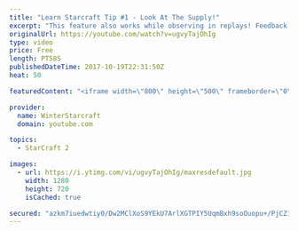 ```yaml
---
title: "Learn Starcraft Tip #1 - Look At The Supply!"
excerpt: "This feature also works while observing in replays! Feedback and tip suggestions are appreciated :)"
originalUrl: https://youtube.com/watch?v=ugvyTajOhIg
type: video
price: Free
length: PT58S
publishedDateTime: 2017-10-19T22:31:50Z
heat: 50

featuredContent: "<iframe width=\"800\" height=\"500\" frameborder=\"0\" src=\"https://www.youtube.com/embed/ugvyTajOhIg\" allow=\"accelerometer; autoplay; encrypted-media; gyroscope; picture-in-picture\" allowfullscreen></iframe>"

provider:
  name: WinterStarcraft
  domain: youtube.com

topics:
  - StarCraft 2

images:
  - url: https://i.ytimg.com/vi/ugvyTajOhIg/maxresdefault.jpg
    width: 1280
    height: 720
    isCached: true

secured: "azkm7iuedwtiy0/Dw2MClXoS9YEkU7ArlXGTPIY5UqmBxh9soOuopu+/PjCZ1m1etPgpGhwr4+Oz5q9VewzGEZXmnkejVLJ/OrTAkjD2ARFilamL13DabOqTIi9pBw7InA68OnTDv5XrmcHZUrS3cHOEws69b/SArwDvuUo923VtdhuhPq351hJHOhRxBdnawSui/KkSUx9XIp8G7opgdDTj+9xOOjh9CgJIWpuHBMCZKzzKnIclLOsKHuR+HcjsnYg6UR6xyQuhViVYcpZzpsBamnHe71+wJNw9tVT+6R/8yf0PdVUHSNdKkkN67AIjZt9B8YQv4FZnbq6uNORozoR1hG7DsHJl9nzisOmjH+uKt205q9Y7+uGytdNyCeirrWkO+DgrJsyzzX6OIcy9a/UtOfZ1YmSZpHQfaO67Rmc=;WYAXMZb7Z72mtgHOHsReHA=="
---
```


